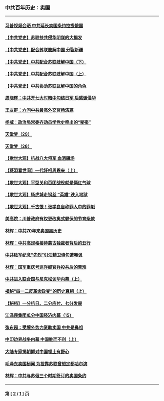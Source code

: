 ### 中共百年历史：卖国
---
#### [习普视频会晤 中共延长卖国条约拉拢俄国](../../pages/nf1176117/n13060971.md?11070430) 
#### [【中共党史】苏联扶共侵华阴谋的大揭发](../../pages/nf1176117/n13056050.md?11070430) 
#### [【中共党史】配合苏联肢解中国 分裂新疆](../../pages/nf1176117/n13040700.md?11070430) 
#### [【中共党史】中共配合苏联肢解中国（下）](../../pages/nf1176117/n13035660.md?11070430) 
#### [【中共党史】中共配合苏联肢解中国（上）](../../pages/nf1176117/n13030262.md?11070430) 
#### [【中共党史】中共协助苏联瓦解中国的角色](../../pages/nf1176117/n13018109.md?11070430) 
#### [周晓辉：中共开七大时暗中勾结日军 后感谢侵华](../../pages/nf1176117/n12921960.md?11070430) 
#### [王友群：六问中共最高外交官杨洁篪](../../pages/nf1176117/n12836495.md?11070430) 
#### [杨威：政治局常委齐动员学党史牵出的“秘密”](../../pages/nf1176117/n12764642.md?11070430) 
#### [天堂梦（29）](../../pages/nf1176117/n12408465.md?11070430) 
#### [天堂梦（28）](../../pages/nf1176117/n12408309.md?11070430) 
#### [【欺世大观】抗战八大将军 血洒疆场](../../pages/nf1176117/n12357044.md?11070430) 
#### [【薇羽看世间】一代奸相周恩来（上）](../../pages/nf1176117/n12401109.md?11070430) 
#### [【欺世大观】平型关和百团战役就是俩红气球](../../pages/nf1176117/n12359157.md?11070430) 
#### [【欺世大观】杨虎城走钢丝 “英雄”跌入地狱](../../pages/nf1176117/n12358840.md?11070430) 
#### [【欺世大观】千古恨！张学良自称罪人中的罪魁](../../pages/nf1176117/n12358629.md?11070430) 
#### [美高院：川普政府有权更改奥式健保的节育条款](../../pages/nf1176117/n12242171.md?11070430) 
#### [林辉：中共70年来卖国黑历史](../../pages/nf1176117/n11552181.md?11070430) 
#### [林辉：中共高规格接待蒙古独裁者背后的丑行](../../pages/nf1176117/n11225005.md?11070430) 
#### [中共陆军纪念“先烈”引汪精卫诗句遭嘲讽](../../pages/nf1176117/n11153345.md?11070430) 
#### [林辉：国军重庆号巡洋舰官兵投共后的苦难](../../pages/nf1176117/n10997801.md?11070430) 
#### [中共进入联合国与尼克松访华内幕（上）](../../pages/nf1176117/n10138788.md?11070430) 
#### [揭秘“四一二反革命政变”的历史真相（上）](../../pages/nf1176117/n9996650.md?11070430) 
#### [【秘档】一分抗日、二分应付、七分发展](../../pages/nf1176117/n9331484.md?11070430) 
#### [江泽民集团瓜分中国经济内幕（15）](../../pages/nf1176117/n9268584.md?11070430) 
#### [张东园：受境外势力资助卖国 中共是鼻祖](../../pages/nf1176117/n9272480.md?11070430) 
#### [中印边界战争内幕 中国胜而不利（上）](../../pages/nf1176117/n9252458.md?11070430) 
#### [大陆专家揭朝鲜对中国领土有野心](../../pages/nf1176117/n9074056.md?11070430) 
#### [毛泽东卖国秘闻 为投靠苏联曾想定都哈尔滨](../../pages/nf1176117/n9058631.md?11070430) 
#### [林辉：中共与苏俄三个时期签订的卖国条约](../../pages/nf1176117/n9036062.md?11070430) 

---
#### 第 [ [2](./2.md?11070430) / [1](./1.md?11070430) ] 页
